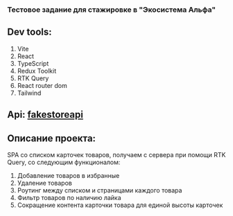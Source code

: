 ### Тестовое задание для стажировке в "Экосистема Альфа"

## Dev tools:

1. Vite
2. React
3. TypeScript
4. Redux Toolkit
5. RTK Query
6. React router dom
7. Tailwind

## Api: <a href='https://fakestoreapi.com/'>fakestoreapi</a>

## Описание проекта:

SPA со списком карточек товаров, получаем с сервера при помощи RTK Query, со следующим функционалом:

1. Добавление товаров в избранные
2. Удаление товаров
3. Роутинг между списком и страницами каждого товара
4. Фильтр товаров по наличию лайка
5. Сокращение контента карточки товара для единой высоты карточек
